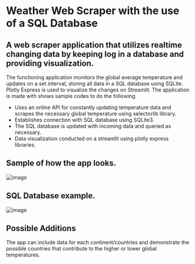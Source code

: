 # Weather Web Scraper with the use of a SQL Database
## A web scraper application that utilizes realtime changing data by keeping log in a database and providing visualization.
The functioning application monitors the global average temperature and updates on a set interval, storing all data in a SQL database using SQLite. Plotly Express is used to visualize the changes on Streamlit.
The application is made with shows sample codes to do the following.

* Uses an online API for constantly updating temperature data and scrapes the necessary global temperature using selectorlib library.
* Establishes connection with SQL database using SQLite3.
* The SQL database is updated with incoming data and queried as necessary.
* Data visualization conducted on a streamlit using plotly express libraries.

## Sample of how the app looks.
![image](https://github.com/ilyan146/data_programs/assets/123881167/ff3b0512-fe06-4ef3-8b29-f1ef4c1017b0)

## SQL Database example.
![image](https://github.com/ilyan146/data_programs/assets/123881167/0d800372-077b-4c7e-9e07-dc896f9cfb6a)

## Possible Additions
The app can include data for each continent/countries and demonstrate the possible countries that contribute to the higher or lower global temperatures.
